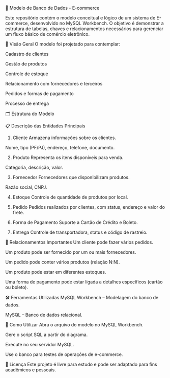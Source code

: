 🛒 Modelo de Banco de Dados - E-commerce

Este repositório contém o modelo conceitual e lógico de um sistema de E-commerce, desenvolvido no MySQL Workbench.
O objetivo é demonstrar a estrutura de tabelas, chaves e relacionamentos necessários para gerenciar um fluxo básico de comércio eletrônico.

📌 Visão Geral
O modelo foi projetado para contemplar:

Cadastro de clientes

Gestão de produtos

Controle de estoque

Relacionamento com fornecedores e terceiros

Pedidos e formas de pagamento

Processo de entrega

🗂 Estrutura do Modelo

📋 Descrição das Entidades Principais
1. Cliente
Armazena informações sobre os clientes.

Nome, tipo (PF/PJ), endereço, telefone, documento.

2. Produto
Representa os itens disponíveis para venda.

Categoria, descrição, valor.

3. Fornecedor
Fornecedores que disponibilizam produtos.

Razão social, CNPJ.

4. Estoque
Controle de quantidade de produtos por local.

5. Pedido
Pedidos realizados por clientes, com status, endereço e valor do frete.

6. Forma de Pagamento
Suporte a Cartão de Crédito e Boleto.

7. Entrega
Controle de transportadora, status e código de rastreio.

🔗 Relacionamentos Importantes
Um cliente pode fazer vários pedidos.

Um produto pode ser fornecido por um ou mais fornecedores.

Um pedido pode conter vários produtos (relação N:N).

Um produto pode estar em diferentes estoques.

Uma forma de pagamento pode estar ligada a detalhes específicos (cartão ou boleto).

🛠 Ferramentas Utilizadas
MySQL Workbench – Modelagem do banco de dados.

MySQL – Banco de dados relacional.

🚀 Como Utilizar
Abra o arquivo do modelo no MySQL Workbench.

Gere o script SQL a partir do diagrama.

Execute no seu servidor MySQL.

Use o banco para testes de operações de e-commerce.

📄 Licença
Este projeto é livre para estudo e pode ser adaptado para fins acadêmicos e pessoais.
